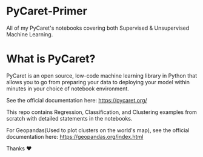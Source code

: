 # PyCaret-Primer
All of my PyCaret's notebooks covering both Supervised &amp; Unsupervised Machine Learning.

# What is PyCaret?
PyCaret is an open source, low-code machine learning library in Python that allows you to go from preparing your data to deploying your model within minutes in your choice of notebook environment.

See the official documentation here: https://pycaret.org/

This repo contains Regression, Classification, and Clustering examples from scratch with detailed statements in the notebooks.

For Geopandas(Used to plot clusters on the world's map), see the official documentation here: https://geopandas.org/index.html

Thanks ❤️
